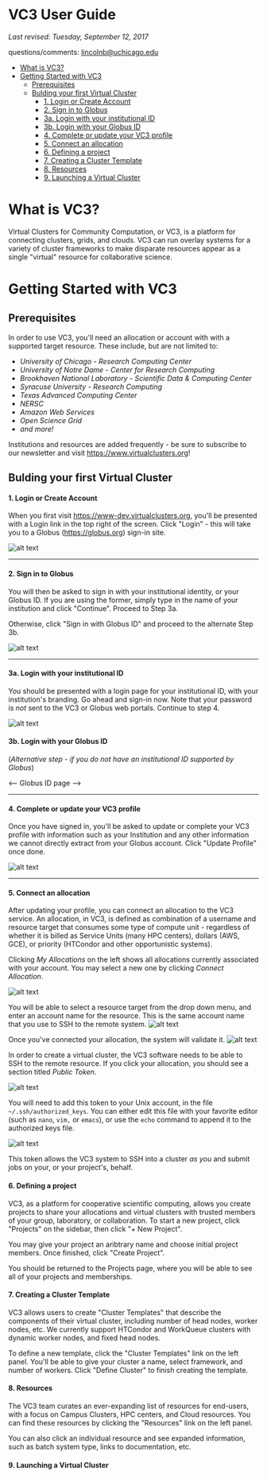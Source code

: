 VC3 User Guide
==============
_Last revised: Tuesday, September 12, 2017_

questions/comments: lincolnb@uchicago.edu

- [What is VC3?](#what-is-vc3-)
- [Getting Started with VC3](#getting-started-with-vc3)
  * [Prerequisites](#prerequisites)
  * [Bulding your first Virtual Cluster](#bulding-your-first-virtual-cluster)
      - [1. Login or Create Account](#1-login-or-create-account)
      - [2. Sign in to Globus](#2-sign-in-to-globus)
      - [3a. Login with your institutional ID](#3a-login-with-your-institutional-id)
      - [3b. Login with your Globus ID](#3b-login-with-your-globus-id)
      - [4. Complete or update your VC3 profile](#4-complete-or-update-your-vc3-profile)
      - [5. Connect an allocation](#5-connect-an-allocation)
      - [6. Defining a project](#6-defining-a-project)
      - [7. Creating a Cluster Template](#7-creating-a-cluster-template)
      - [8. Resources](#8-resources)
      - [9. Launching a Virtual Cluster](#9-launching-a-virtual-cluster)

# What is VC3?
Virtual Clusters for Community Computation, or VC3, is a platform for connecting clusters, grids, and clouds. VC3 can run overlay systems for a variety of cluster frameworks to make disparate resources appear as a single "virtual" resource for collaborative science. 

# Getting Started with VC3
## Prerequisites
In order to use VC3, you'll need an allocation or account with with a supported target resource. These include, but are not limited to:
  * _University of Chicago - Research Computing Center_
  * _University of Notre Dame - Center for Research Computing_
  * _Brookhaven National Laboratory - Scientific Data & Computing Center_
  * _Syracuse University - Research Computing_
  * _Texas Advanced Computing Center_
  * _NERSC_
  * _Amazon Web Services_
  * _Open Science Grid_
  * *and more!*

Institutions and resources are added frequently - be sure to subscribe to our newsletter and visit https://www.virtualclusters.org!

## Bulding your first Virtual Cluster

#### 1. Login or Create Account
When you first visit https://www-dev.virtualclusters.org, you'll be presented with a Login link in the top right of the screen. Click "Login" - this will take you to a Globus (https://globus.org) sign-in site. 

![alt text](https://github.com/vc3-project/vc3-user-guide/blob/master/images/screenshot_272.png?raw=true "VC3 Main Page")

-----

#### 2. Sign in to Globus
You will then be asked to sign in with your institutional identity, or your Globus ID. If you are using the former, simply type in the name of your institution and click "Continue". Proceed to Step 3a.

Otherwise, click "Sign in with Globus ID" and proceed to the alternate Step 3b.

![alt text](https://github.com/vc3-project/vc3-user-guide/blob/master/images/screenshot_273.png?raw=true "Sign-in")

-----

#### 3a. Login with your institutional ID
You should be presented with a login page for your institutional ID, with your institution's branding. Go ahead and sign-in now. Note that your password is *not* sent to the VC3 or Globus web portals. Continue to step 4.

![alt text](https://github.com/vc3-project/vc3-user-guide/blob/master/images/screenshot_275.png?raw=true "University Shibboleth page")

#### 3b. Login with your Globus ID
(_Alternative step - if you do not have an institutional ID supported by Globus_) 

<-- Globus ID page -->


------


#### 4. Complete or update your VC3 profile
Once you have signed in, you'll be asked to update or complete your VC3 profile with information such as your Institution and any other information we cannot directly extract from your Globus account. Click "Update Profile" once done.

![alt text](https://github.com/vc3-project/vc3-user-guide/blob/master/images/screenshot_276.png?raw=true "Update profile")


-----


#### 5. Connect an allocation 
After updating your profile, you can connect an allocation to the VC3 service. An allocation, in VC3, is defined as combination of a username and resource target that consumes some type of compute unit - regardless of whether it is billed as Service Units (many HPC centers), dollars (AWS, GCE), or priority (HTCondor and other opportunistic systems). 

Clicking *My Allocations* on the left shows all allocations currently associated with your account. You may select a new one by clicking *Connect Allocation*.

![alt text](https://github.com/vc3-project/vc3-user-guide/blob/master/images/screenshot_277.png?raw=true "My allocations")

You will be able to select a resource target from the drop down menu, and enter an account name for the resource. This is the same account name that you use to SSH to the remote system.
![alt text](https://github.com/vc3-project/vc3-user-guide/blob/master/images/screenshot_278.png?raw=true "Connect allocations")

Once you've connected your allocation, the system will validate it. 
![alt text](https://github.com/vc3-project/vc3-user-guide/blob/master/images/screenshot_279.png?raw=true "List of allocations")

In order to create a virtual cluster, the VC3 software needs to be able to SSH to the remote resource. If you click your allocation, you should see a section titled *Public Token*.

![alt text](https://github.com/vc3-project/vc3-user-guide/blob/master/images/screenshot_281.png?raw=true "pubtoken")

You will need to add this token to your Unix account, in the file `~/.ssh/authorized_keys`. You can either edit this file with your favorite editor (such as `nano`, `vim,` or `emacs`), or use the `echo` command to append it to the authorized keys file.

![alt text](https://github.com/vc3-project/vc3-user-guide/blob/master/images/screenshot_282.png?raw=true "Adding to the remote resource")

This token allows the VC3 system to SSH into a cluster _as you_ and submit jobs on your, or your project's, behalf.

#### 6. Defining a project

VC3, as a platform for cooperative scientific computing, allows you create projects to share your allocations and virtual clusters with trusted members of your group, laboratory, or collaboration. To start a new project, click "Projects" on the sidebar,  then click "+ New Project". 

You may give your project an aribtrary name and choose initial project members. Once finished, click "Create Project".

You should be returned to the Projects page, where you will be able to see all of your projects and memberships. 

#### 7. Creating a Cluster Template
VC3 allows users to create "Cluster Templates" that describe the components of their virtual cluster, including number of head nodes, worker nodes, etc. We currently support HTCondor and WorkQueue clusters with dynamic worker nodes, and fixed head nodes.

To define a new template, click the "Cluster Templates" link on the left panel. You'll be able to give your cluster a name, select framework, and number of workers. Click "Define Cluster" to finish creating the template. 

#### 8. Resources

The VC3 team curates an ever-expanding list of resources for end-users, with a focus on Campus Clusters, HPC centers, and Cloud resources. You can find these resources by clicking the "Resources" link on the left panel. 

You can also click an individual resource and see expanded information, such as batch system type, links to documentation, etc. 


#### 9. Launching a Virtual Cluster

